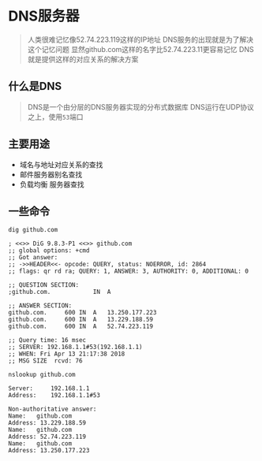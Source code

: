 # DNS服务器

> 人类很难记忆像52.74.223.119这样的IP地址
> DNS服务的出现就是为了解决这个记忆问题
> 显然github.com这样的名字比52.74.223.11更容易记忆
> DNS就是提供这样的对应关系的解决方案

## 什么是DNS

> DNS是一个由分层的DNS服务器实现的分布式数据库
> DNS运行在UDP协议之上，使用`53`端口

## 主要用途

- 域名与地址对应关系的查找
- 邮件服务器别名查找
- 负载均衡 服务器查找

## 一些命令

```shell
dig github.com

; <<>> DiG 9.8.3-P1 <<>> github.com
;; global options: +cmd
;; Got answer:
;; ->>HEADER<<- opcode: QUERY, status: NOERROR, id: 2864
;; flags: qr rd ra; QUERY: 1, ANSWER: 3, AUTHORITY: 0, ADDITIONAL: 0

;; QUESTION SECTION:
;github.com.            IN  A

;; ANSWER SECTION:
github.com.     600 IN  A   13.250.177.223
github.com.     600 IN  A   13.229.188.59
github.com.     600 IN  A   52.74.223.119

;; Query time: 16 msec
;; SERVER: 192.168.1.1#53(192.168.1.1)
;; WHEN: Fri Apr 13 21:17:38 2018
;; MSG SIZE  rcvd: 76
```

```shell
nslookup github.com

Server:     192.168.1.1
Address:    192.168.1.1#53

Non-authoritative answer:
Name:   github.com
Address: 13.229.188.59
Name:   github.com
Address: 52.74.223.119
Name:   github.com
Address: 13.250.177.223
```
